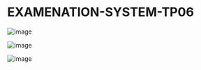 # EXAMENATION-SYSTEM-TP06
![image](https://user-images.githubusercontent.com/116631139/204555480-39d2b2a2-78fd-4b57-8c82-4a9ab9560a86.png)

![image](https://user-images.githubusercontent.com/116631139/204355595-e3eba2e5-7082-446f-9273-0d2ff39746ff.png)

![image](https://user-images.githubusercontent.com/116631139/204355764-3985b6e0-32bb-44f8-9eb6-543ffd1c850c.png)
